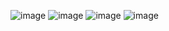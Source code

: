 ![image](https://github.com/user-attachments/assets/6caaf479-c8c8-4761-8b61-fff2e6692a64)
![image](https://github.com/user-attachments/assets/a37e8cd8-22cf-4060-9abc-d77bcca164be)
![image](https://github.com/user-attachments/assets/8a51b594-4c05-40d1-951c-6f2330f022a4)
![image](https://github.com/user-attachments/assets/2557ff6f-54bd-4c34-959e-39f831ab306f)
